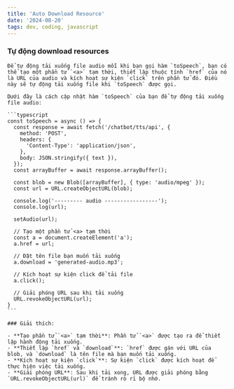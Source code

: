 ```yaml
---
title: 'Auto Download Resource'
date: '2024-08-20'
tags: dev, coding, javascript
---
```


### Tự động download resources

    Để tự động tải xuống file audio mỗi khi bạn gọi hàm `toSpeech`, bạn có thể tạo một phần tử `<a>` tạm thời, thiết lập thuộc tính `href` của nó là URL của audio và kích hoạt sự kiện `click` trên phần tử đó. Điều này sẽ tự động tải xuống file khi `toSpeech` được gọi.

    Dưới đây là cách cập nhật hàm `toSpeech` của bạn để tự động tải xuống file audio:

    ```typescript
    const toSpeech = async () => {
      const response = await fetch('/chatbot/tts/api', {
        method: 'POST',
        headers: {
          'Content-Type': 'application/json',
        },
        body: JSON.stringify({ text }),
      });
      const arrayBuffer = await response.arrayBuffer();

      const blob = new Blob([arrayBuffer], { type: 'audio/mpeg' });
      const url = URL.createObjectURL(blob);

      console.log('--------- audio -----------------');
      console.log(url);

      setAudio(url);

      // Tạo một phần tử <a> tạm thời
      const a = document.createElement('a');
      a.href = url;

      // Đặt tên file bạn muốn tải xuống
      a.download = 'generated-audio.mp3';

      // Kích hoạt sự kiện click để tải file
      a.click();

      // Giải phóng URL sau khi tải xuống
      URL.revokeObjectURL(url);
    }
    ```

    ### Giải thích:

    - **Tạo phần tử `<a>` tạm thời**: Phần tử `<a>` được tạo ra để thiết lập hành động tải xuống.
    - **Thiết lập `href` và `download`**: `href` được gán với URL của blob, và `download` là tên file mà bạn muốn tải xuống.
    - **Kích hoạt sự kiện `click`**: Sự kiện `click` được kích hoạt để thực hiện việc tải xuống.
    - **Giải phóng URL**: Sau khi tải xong, URL được giải phóng bằng `URL.revokeObjectURL(url)` để tránh rò rỉ bộ nhớ.